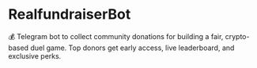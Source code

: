 # RealfundraiserBot
💰 Telegram bot to collect community donations for building a fair, crypto-based duel game. Top donors get early access, live leaderboard, and exclusive perks.
